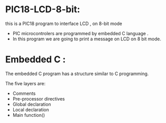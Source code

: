 # PIC18-LCD-8-bit:
this is a PIC18 program to interface LCD , on 8-bit mode 

- PIC microcontrolers are programmed by embedded C language .
- In this program we are going to print a message on LCD on 8 bit mode.

# Embedded C :
The embedded C program has a structure similar to C programming.

The five layers are:
- Comments
- Pre-processor directives
- Global declaration
- Local declaration
- Main function()

